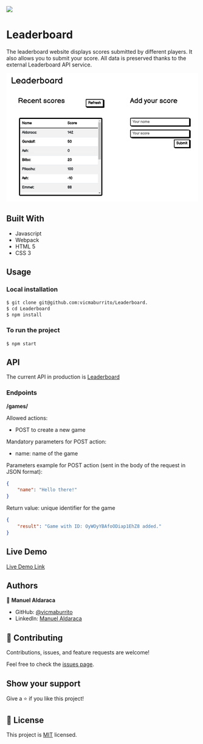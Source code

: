 ![](https://img.shields.io/badge/Microverse-blueviolet)
# Leaderboard
The leaderboard website displays scores submitted by different players. It also allows you to submit your score. All data is preserved thanks to the external Leaderboard API service.

![screenshot](./Leaderboard.png)

## Built With

- Javascript
- Webpack
- HTML 5
- CSS 3

## Usage
### Local installation
```console
$ git clone git@github.com:vicmaburrito/Leaderboard.
$ cd Leaderboard
$ npm install 
```

### To run the project
```console
$ npm start 
```

## API 
The current API in production is [Leaderboard](https://www.notion.so/Leaderboard-API-service-24c0c3c116974ac49488d4eb0267ade3)

### **Endpoints**

**/games/**

Allowed actions:

- POST to create a new game

Mandatory parameters for POST action:

- name: name of the game

Parameters example for POST action (sent in the body of the request in JSON format):
```JSON
{ 
	"name": "Hello there!" 
}
```
Return value: unique identifier for the game
```JSON
{ 
	"result": "Game with ID: OyWOyYBAfoODiap1EhZ8 added."
}
```

## Live Demo

[Live Demo Link](https://vicmaburrito.github.io/Leaderboard/dist/index.html)

## Authors

👤 **Manuel Aldaraca**

- GitHub: [@vicmaburrito](https://github.com/vicmaburrito)
- LinkedIn: [Manuel Aldaraca](https://www.linkedin.com/in/manuel-aldaraca)

## 🤝 Contributing

Contributions, issues, and feature requests are welcome!

Feel free to check the [issues page](https://github.com/vicmaburrito/To-do_list/issues/new).

## Show your support

Give a ⭐️ if you like this project!

## 📝 License

This project is [MIT](./LICENSE.md) licensed.
